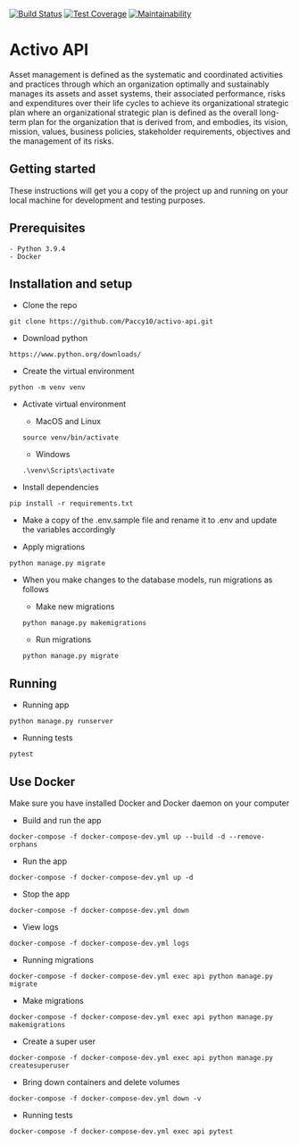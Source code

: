 [![Build Status](https://app.travis-ci.com/Paccy10/activo-api.svg?token=WAzzRJkVxdCSbeHdvear&branch=main)](https://app.travis-ci.com/Paccy10/activo-api) [![Test Coverage](https://api.codeclimate.com/v1/badges/000696a2b1aecb6240ed/test_coverage)](https://codeclimate.com/github/Paccy10/activo-api/test_coverage) [![Maintainability](https://api.codeclimate.com/v1/badges/000696a2b1aecb6240ed/maintainability)](https://codeclimate.com/github/Paccy10/activo-api/maintainability)

# Activo API

Asset management is defined as the systematic and coordinated activities and practices through which an organization optimally and sustainably manages its assets and asset systems, their associated performance, risks and expenditures over their life cycles to achieve its organizational strategic plan where an
organizational strategic plan is defined as the overall long-term plan for the organization that is derived from, and embodies, its vision, mission, values, business policies, stakeholder requirements, objectives and the management of its risks.

## Getting started

These instructions will get you a copy of the project up and running on your local machine for development and testing purposes.

## Prerequisites

```
- Python 3.9.4
- Docker
```

## Installation and setup

- Clone the repo

```
git clone https://github.com/Paccy10/activo-api.git
```

- Download python

```
https://www.python.org/downloads/
```

- Create the virtual environment

```
python -m venv venv
```

- Activate virtual environment

  - MacOS and Linux

  ```
  source venv/bin/activate
  ```

  - Windows

  ```
  .\venv\Scripts\activate
  ```

- Install dependencies

```
pip install -r requirements.txt
```

- Make a copy of the .env.sample file and rename it to .env and update the variables accordingly

- Apply migrations

```
python manage.py migrate
```

- When you make changes to the database models, run migrations as follows

  - Make new migrations

  ```
  python manage.py makemigrations
  ```

  - Run migrations

  ```
  python manage.py migrate
  ```

## Running

- Running app

```
python manage.py runserver
```

- Running tests

```
pytest
```

## Use Docker

Make sure you have installed Docker and Docker daemon on your computer

- Build and run the app

```
docker-compose -f docker-compose-dev.yml up --build -d --remove-orphans
```

- Run the app

```
docker-compose -f docker-compose-dev.yml up -d
```

- Stop the app

```
docker-compose -f docker-compose-dev.yml down
```

- View logs

```
docker-compose -f docker-compose-dev.yml logs
```

- Running migrations

```
docker-compose -f docker-compose-dev.yml exec api python manage.py migrate
```

- Make migrations

```
docker-compose -f docker-compose-dev.yml exec api python manage.py makemigrations
```

- Create a super user

```
docker-compose -f docker-compose-dev.yml exec api python manage.py createsuperuser
```

- Bring down containers and delete volumes

```
docker-compose -f docker-compose-dev.yml down -v
```

- Running tests

```
docker-compose -f docker-compose-dev.yml exec api pytest
```
